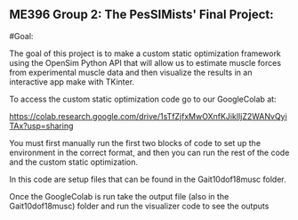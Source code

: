## ME396 Group 2: The PesSIMists' Final Project:

#Goal:

The goal of this project is to make a custom static optimization framework using the OpenSim Python API that will allow us to estimate muscle forces from experimental muscle data and then visualize the results in an interactive app make with TKinter.

To access the custom static optimization code go to our GoogleColab at:

https://colab.research.google.com/drive/1sTfZjfxMwOXnfKJiklIjZ2WANvQyiTAx?usp=sharing

You must first manually run the first two blocks of code to set up the environment in the correct format, and then you can run the rest of the code and the custom static optimization.

In this code are setup files that can be found in the Gait10dof18musc folder.

Once the GoogleColab is run take the output file (also in the Gait10dof18musc) folder and run the visualizer code to see the outputs
